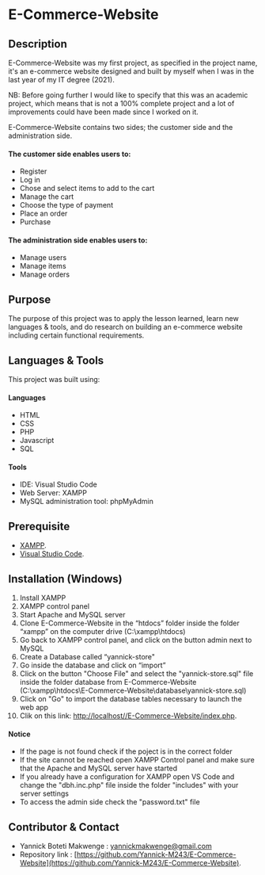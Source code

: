 # E-Commerce-Website

## Description
E-Commerce-Website was my first project, as specified in the project name, it's an e-commerce website
designed and built by myself when I was in the last year of my IT degree (2021).

NB: Before going further I would like to specify that this was an academic project, which means that is not a 100% complete project and 
a lot of improvements could have been made since I worked on it.

E-Commerce-Website contains two sides; the customer side and the administration side.

#### The customer side enables users to:
- Register
- Log in
- Chose and select items to add to the cart
- Manage the cart
- Choose the type of payment 
- Place an order 
- Purchase

#### The administration side enables users to:
- Manage users
- Manage items 
- Manage orders

## Purpose
The purpose of this project was to apply the lesson learned, learn new languages & tools, and do research
on building an e-commerce website including certain functional requirements.

## Languages & Tools
This project was built using:

#### Languages 
 - HTML
 - CSS
 - PHP
 - Javascript
 - SQL


#### Tools
- IDE: Visual Studio Code
- Web Server: XAMPP
- MySQL administration tool: phpMyAdmin 

## Prerequisite
- [XAMPP](https://www.apachefriends.org/fr/index.html).
- [Visual Studio Code](https://code.visualstudio.com/download).

## Installation (Windows)
1. Install XAMPP
2. XAMPP control panel
3. Start Apache and MySQL server 
4. Clone E-Commerce-Website in the “htdocs” folder inside the folder “xampp” on the computer   drive (C:\xampp\htdocs)
5. Go back to XAMPP control panel, and click on the button admin next to MySQL
6. Create a Database called “yannick-store"
7. Go inside the database and click on “import”
8. Click on the button "Choose File" and select the "yannick-store.sql" file 
inside the folder database from E-Commerce-Website (C:\xampp\htdocs\E-Commerce-Website\database\yannick-store.sql) 
9. Click on "Go" to import the database tables necessary to launch the web app
10. Clik on this link: [http://localhost//E-Commerce-Website/index.php](http://localhost//E-Commerce-Website/index.php).

#### Notice
- If the page is not found check if the poject is in the correct folder
- If the site cannot be reached open XAMPP Control panel and make sure that the Apache and MySQL server have started
- If you already have a configuration for XAMPP open VS Code and change the "dbh.inc.php" file inside the folder "includes"
with your server settings 
- To access the admin side check the "password.txt" file
## Contributor & Contact

- Yannick Boteti Makwenge : yannickmakwenge@gmail.com
- Repository link : [https://github.com/Yannick-M243/E-Commerce-Website](https://github.com/Yannick-M243/E-Commerce-Website).
